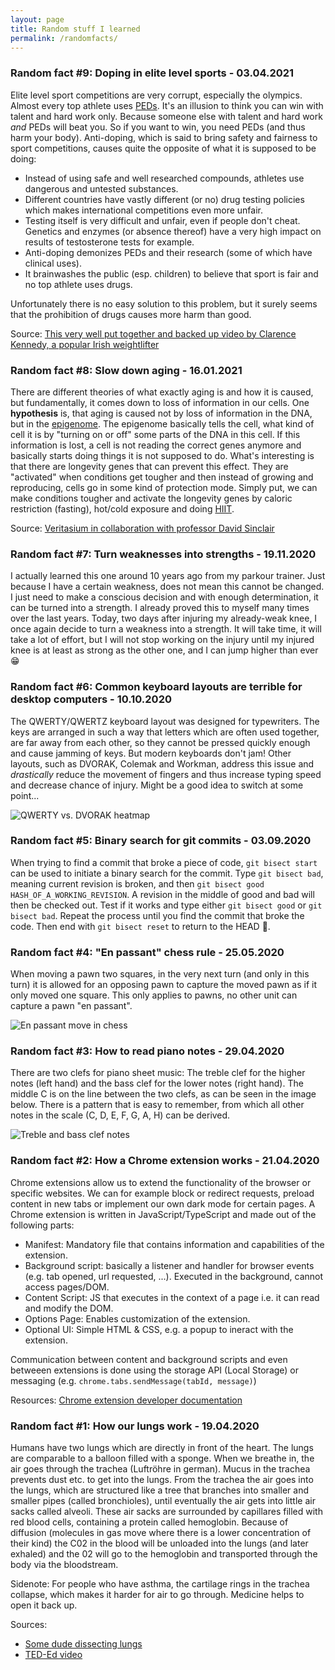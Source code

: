 ```yaml
---
layout: page
title: Random stuff I learned
permalink: /randomfacts/
---
```


### Random fact #9: Doping in elite level sports - 03.04.2021
Elite level sport competitions are very corrupt, especially the olympics. Almost every top athlete uses [PEDs](https://en.wikipedia.org/wiki/Performance-enhancing_substance).
It's an illusion to think you can win with talent and hard work only. Because someone else with talent and hard work _and_ PEDs will beat you. So if you want to win, you need PEDs (and thus harm your body).
Anti-doping, which is said to bring safety and fairness to sport competitions, causes quite the opposite of what it is supposed to be doing:
- Instead of using safe and well researched compounds, athletes use dangerous and untested substances.
- Different countries have vastly different (or no) drug testing policies which makes international competitions even more unfair.
- Testing itself is very difficult and unfair, even if people don't cheat. Genetics and enzymes (or absence thereof) have a very high impact on results of testosterone tests for example.
- Anti-doping demonizes PEDs and their research (some of which have clinical uses).
- It brainwashes the public (esp. children) to believe that sport is fair and no top athlete uses drugs.

Unfortunately there is no easy solution to this problem, but it surely seems that the prohibition of drugs causes more harm than good.

Source: [This very well put together and backed up video by Clarence Kennedy, a popular Irish weightlifter](https://www.youtube.com/watch?v=HQLweuRSD9M)

### Random fact #8: Slow down aging - 16.01.2021
There are different theories of what exactly aging is and how it is caused, but fundamentally, it comes down to loss of information in our cells.
One __hypothesis__ is, that aging is caused not by loss of information in the DNA, but in the [epigenome](https://en.wikipedia.org/wiki/Epigenome). 
The epigenome basically tells the cell, what kind of cell it is by "turning on or off" some parts of the DNA in this cell.
If this information is lost, a cell is not reading the correct genes anymore and basically starts doing things it is not supposed to do.
What's interesting is that there are longevity genes that can prevent this effect. They are "activated" when conditions get tougher and then 
instead of growing and reproducing, cells go in some kind of protection mode.
Simply put, we can make conditions tougher and activate the longevity genes by caloric restriction (fasting), hot/cold exposure and doing [HIIT](https://en.wikipedia.org/wiki/High-intensity_interval_training).

Source: [Veritasium in collaboration with professor David Sinclair](https://www.youtube.com/watch?v=QRt7LjqJ45k)


### Random fact #7: Turn weaknesses into strengths - 19.11.2020
I actually learned this one around 10 years ago from my parkour trainer. Just because I have a certain weakness, does not mean this cannot be changed. I just need to make a conscious decision and with enough determination, it can be turned into a strength. I already proved this to myself many times over the last years. Today, two days after injuring my already-weak knee, I once again decide to turn a weakness into a strength. It will take time, it will take a lot of effort, but I will not stop working on the injury until my injured knee is at least as strong as the other one, and I can jump higher than ever 😁


### Random fact #6: Common keyboard layouts are terrible for desktop computers - 10.10.2020
The QWERTY/QWERTZ keyboard layout was designed for typewriters. The keys are arranged in such a way that letters which are often used together, are far away from each other, so they cannot be pressed quickly enough and cause jamming of keys. But modern keyboards don't jam! Other layouts, such as DVORAK, Colemak and Workman, address this issue and _drastically_ reduce the movement of fingers and thus increase typing speed and decrease chance of injury. Might be a good idea to switch at some point... 

![QWERTY vs. DVORAK heatmap](https://i.imgur.com/iVJx4OQ.png)


### Random fact #5: Binary search for git commits - 03.09.2020
When trying to find a commit that broke a piece of code, `git bisect start` can be used to initiate a binary search for the commit. Type `git bisect bad`, meaning current revision is broken, and then `git bisect good HASH_OF_A_WORKING_REVISION`. A revision in the middle of good and bad will then be checked out. Test if it works and type either `git bisect good` or `git bisect bad`. Repeat the process until you find the commit that broke the code. Then end with `git bisect reset` to return to the HEAD 🙌.


### Random fact #4: "En passant" chess rule - 25.05.2020
When moving a pawn two squares, in the very next turn (and only in this turn) it is allowed for an opposing pawn to capture the moved pawn as if it only moved one square. This only applies to pawns, no other unit can capture a pawn "en passant".

![En passant move in chess](https://i.imgur.com/YJskQYY.gif)


### Random fact #3: How to read piano notes - 29.04.2020
There are two clefs for piano sheet music: The treble clef for the higher notes (left hand) and the bass clef for the lower notes (right hand).
The middle C is on the line between the two clefs, as can be seen in the image below. There is a pattern that is easy to remember, from which all other notes in the scale (C, D, E, F, G, A, H) can be derived.

![Treble and bass clef notes](https://i.imgur.com/3UBiwau.png "Treble and bass clef notes")


### Random fact #2: How a Chrome extension works - 21.04.2020
Chrome extensions allow us to extend the functionality of the browser or specific websites. We can for example block or redirect requests, preload content in new tabs or implement our own dark mode for certain pages. A Chrome extension is written in JavaScript/TypeScript and made out of the following parts:

- Manifest: Mandatory file that contains information and capabilities of the extension.
- Background script: basically a listener and handler for browser events (e.g. tab opened, url requested, ...). Executed in the background, cannot access pages/DOM.
- Content Script: JS that executes in the context of a page i.e. it can read and modify the DOM.
- Options Page: Enables customization of the extension.
- Optional UI: Simple HTML & CSS, e.g. a popup to ineract with the extension.

Communication between content and background scripts and even betweeen extensions is done using the storage API (Local Storage) or messaging (e.g. `chrome.tabs.sendMessage(tabId, message)`)

Resources: [Chrome extension developer documentation](https://developer.chrome.com/extensions/overview)


### Random fact #1: How our lungs work - 19.04.2020
Humans have two lungs which are directly in front of the heart. The lungs are comparable to a balloon filled with a sponge. When we breathe in, the air goes through the trachea (Luftröhre in german). Mucus in the trachea prevents dust etc. to get into the lungs. From the trachea the air goes into the lungs, which are structured like a tree that branches into smaller and smaller pipes (called bronchioles), until eventually the air gets into little air sacks called alveoli. These air sacks are surrounded by capillares filled with red blood cells, containing a protein called hemoglobin. Because of diffusion (molecules in gas move where there is a lower concentration of their kind) the C02 in the blood will be unloaded into the lungs (and later exhaled) and the 02 will go to the hemoglobin and transported through the body via the bloodstream.

Sidenote: For people who have asthma, the cartilage rings in the trachea collapse, which makes it harder for air to go through. Medicine helps to open it back up.

Sources:
- [Some dude dissecting lungs](https://www.youtube.com/watch?v=9xhxALk9gm8)
- [TED-Ed video](https://www.youtube.com/watch?v=8NUxvJS-_0k)
